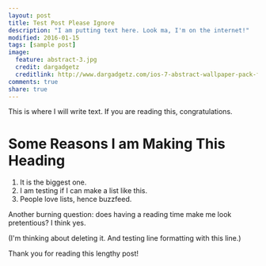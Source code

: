 ```yaml
---
layout: post
title: Test Post Please Ignore
description: "I am putting text here. Look ma, I'm on the internet!"
modified: 2016-01-15
tags: [sample post]
image:
  feature: abstract-3.jpg
  credit: dargadgetz
  creditlink: http://www.dargadgetz.com/ios-7-abstract-wallpaper-pack-for-iphone-5-and-ipod-touch-retina/
comments: true
share: true
---
```


This is where I will write text. If you are reading this, congratulations.

# Some Reasons I am Making This Heading

1. It is the biggest one.
2. I am testing if I can make a list like this.
3. People love lists, hence buzzfeed.

Another burning question: does having a reading time make me look pretentious? I think yes. 

(I'm thinking about deleting it. And testing line formatting with this line.)

Thank you for reading this lengthy post!
